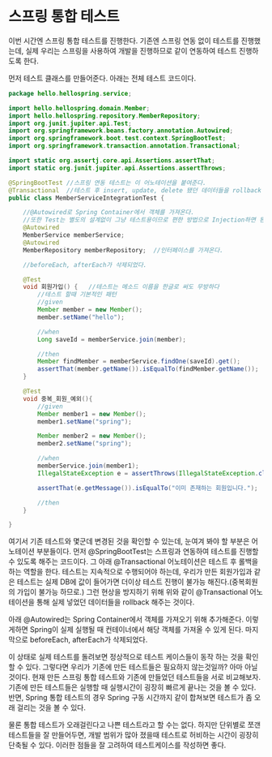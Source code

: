 # 스프링 통합 테스트

이번 시간엔 스프링 통합 테스트를 진행한다. 기존엔 스프링 연동 없이 테스트를 진행했는데, 실제 우리는
스프링을 사용하여 개발을 진행하므로 같이 연동하여 테스트 진행하도록 한다.

먼저 테스트 클래스를 만들어준다. 아래는 전체 테스트 코드이다.

```java
package hello.hellospring.service;

import hello.hellospring.domain.Member;
import hello.hellospring.repository.MemberRepository;
import org.junit.jupiter.api.Test;
import org.springframework.beans.factory.annotation.Autowired;
import org.springframework.boot.test.context.SpringBootTest;
import org.springframework.transaction.annotation.Transactional;

import static org.assertj.core.api.Assertions.assertThat;
import static org.junit.jupiter.api.Assertions.assertThrows;

@SpringBootTest //스프링 연동 테스트는 이 어노테이션을 붙여준다.
@Transactional  //테스트 후 insert, update, delete 됐던 데이터들을 rollback 해준다.
public class MemberServiceIntegrationTest {

    //@Autowired로 Spring Container에서 객체를 가져온다.
    //또한 Test는 별도의 설계없이 그냥 테스트용이므로 편한 방법으로 Injection하면 된다.
    @Autowired
    MemberService memberService;
    @Autowired
    MemberRepository memberRepository;  //인터페이스를 가져온다.

    //beforeEach, afterEach가 삭제되었다.

    @Test
    void 회원가입() {   //테스트는 메소드 이름을 한글로 써도 무방하다
        //테스트 할때 기본적인 패턴
        //given
        Member member = new Member();
        member.setName("hello");

        //when
        Long saveId = memberService.join(member);

        //then
        Member findMember = memberService.findOne(saveId).get();
        assertThat(member.getName()).isEqualTo(findMember.getName());
    }

    @Test
    void 중복_회원_예외(){
        //given
        Member member1 = new Member();
        member1.setName("spring");

        Member member2 = new Member();
        member2.setName("spring");

        //when
        memberService.join(member1);
        IllegalStateException e = assertThrows(IllegalStateException.class, () -> memberService.join(member2));

        assertThat(e.getMessage()).isEqualTo("이미 존재하는 회원입니다.");

        //then
    }

}

```
여기서 기존 테스트와 몇군데 변경된 것을 확인할 수 있는데, 눈여겨 봐야 할 부분은 어노테이션 부분들이다. 
먼저 @SpringBootTest는 스프링과 연동하여 테스트를 진행할 수 있도록 해주는 코드이다. 그 아래 @Transactional 어노테이션은 
테스트 후 롤백을 하는 역할을 한다.
테스트는 지속적으로 수행되어야 하는데, 우리가 만든 회원가입과 같은 테스트는 실제 DB에 값이 들어가면 더이상 테스트 진행이
불가능 해진다.(중복회원의 가입이 불가능 하므로.) 그런 현상을 방지하기 위해 위와 같이 @Transactional 
어노테이션을 통해 실제 넣었던 데이터들을 rollback 해주는 것이다.

아래 @Autowired는 Spring Container에서 객체를 가져오기 위해 추가해준다. 이렇게하면 Spring이
실제 실행될 때 컨테이너에서 해당 객체를 가져올 수 있게 된다. 마지막으로 beforeEach, afterEach가 삭제되었다.

이 상태로 실제 테스트를 돌려보면 정상적으로 테스트 케이스들이 동작 하는 것을 확인할 수 있다. 그렇다면 우리가
기존에 만든 테스트들은 필요하지 않는것일까? 아마 아닐 것이다. 현재 만든 스프링 통합 테스트와 기존에 만들었던
테스트들을 서로 비교해보자. 기존에 만든 테스트들은 실행할 때 실행시간이 굉장히 빠르게 끝나는 것을 볼 수 있다.
반면, Spring 통합 테스트의 경우 Spring 구동 시간까지 같이 합쳐보면 테스트가 좀 오래 걸리는 것을 볼 수 있다.

물론 통합 테스트가 오래걸린다고 나쁜 테스트라고 할 수는 없다. 하지만 단위별로 쪼갠 테스트들을 잘 만들어두면, 
개발 범위가 많아 졌을때 테스트로 허비하는 시간이 굉장히 단축될 수 있다. 이러한 점들을 잘 고려하여 테스트케이스를
작성하면 좋다.